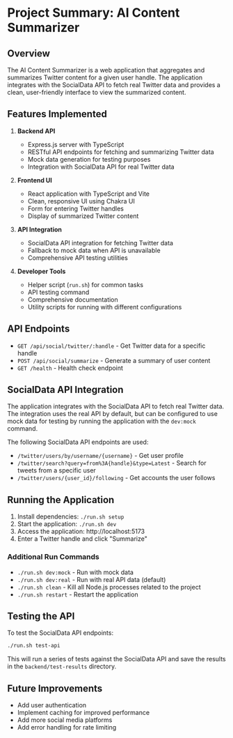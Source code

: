 # Project Summary: AI Content Summarizer

## Overview

The AI Content Summarizer is a web application that aggregates and summarizes Twitter content for a given user handle. The application integrates with the SocialData API to fetch real Twitter data and provides a clean, user-friendly interface to view the summarized content.

## Features Implemented

1. **Backend API**
   - Express.js server with TypeScript
   - RESTful API endpoints for fetching and summarizing Twitter data
   - Mock data generation for testing purposes
   - Integration with SocialData API for real Twitter data

2. **Frontend UI**
   - React application with TypeScript and Vite
   - Clean, responsive UI using Chakra UI
   - Form for entering Twitter handles
   - Display of summarized Twitter content

3. **API Integration**
   - SocialData API integration for fetching Twitter data
   - Fallback to mock data when API is unavailable
   - Comprehensive API testing utilities

4. **Developer Tools**
   - Helper script (`run.sh`) for common tasks
   - API testing command
   - Comprehensive documentation
   - Utility scripts for running with different configurations

## API Endpoints

- `GET /api/social/twitter/:handle` - Get Twitter data for a specific handle
- `POST /api/social/summarize` - Generate a summary of user content
- `GET /health` - Health check endpoint

## SocialData API Integration

The application integrates with the SocialData API to fetch real Twitter data. The integration uses the real API by default, but can be configured to use mock data for testing by running the application with the `dev:mock` command.

The following SocialData API endpoints are used:

- `/twitter/users/by/username/{username}` - Get user profile
- `/twitter/search?query=from%3A{handle}&type=Latest` - Search for tweets from a specific user
- `/twitter/users/{user_id}/following` - Get accounts the user follows

## Running the Application

1. Install dependencies: `./run.sh setup`
2. Start the application: `./run.sh dev`
3. Access the application: http://localhost:5173
4. Enter a Twitter handle and click "Summarize"

### Additional Run Commands

- `./run.sh dev:mock` - Run with mock data
- `./run.sh dev:real` - Run with real API data (default)
- `./run.sh clean` - Kill all Node.js processes related to the project
- `./run.sh restart` - Restart the application

## Testing the API

To test the SocialData API endpoints:

```bash
./run.sh test-api
```

This will run a series of tests against the SocialData API and save the results in the `backend/test-results` directory.

## Future Improvements

- Add user authentication
- Implement caching for improved performance
- Add more social media platforms
- Add error handling for rate limiting 
